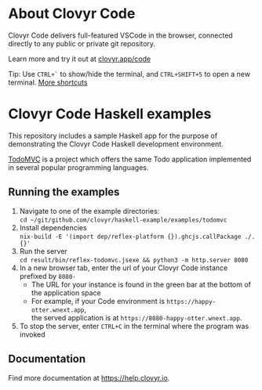 # About Clovyr Code

Clovyr Code delivers full-featured VSCode in the browser, connected directly to 
any public or private git repository. 

Learn more and try it out at [clovyr.app/code](https://clovyr.app/code)

Tip: Use `` CTRL+` `` to show/hide the terminal, and `CTRL+SHIFT+5` to open a new 
terminal. [More shortcuts](https://help.clovyr.io/code/keyboard-shortcuts)

# Clovyr Code Haskell examples

This repository includes a sample Haskell app for the
purpose of demonstrating the Clovyr Code Haskell development environment.

[TodoMVC](http://todomvc.com/) is a project which offers the same Todo application 
implemented in several popular programming languages.

## Running the examples

1. Navigate to one of the example directories:  
`cd ~/git/github.com/clovyr/haskell-example/examples/todomvc`
1. Install dependencies  
`nix-build -E '(import dep/reflex-platform {}).ghcjs.callPackage ./. {}'`
1. Run the server  
`cd result/bin/reflex-todomvc.jsexe && python3 -m http.server 8080`
1. In a new browser tab, enter the url of your Clovyr Code instance
prefixed by `8080-`
   * The URL for your instance is found in the green bar at the bottom of 
   the application space
   * For example, if your Code environment is `https://happy-otter.wnext.app`,<br> 
   the served application is at `https://8080-happy-otter.wnext.app`. 
1. To stop the server, enter `CTRL+C` in the terminal where the program was
invoked

## Documentation

Find more documentation at https://help.clovyr.io.
